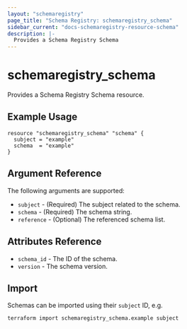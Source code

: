 ```yaml
---
layout: "schemaregistry"
page_title: "Schema Registry: schemaregistry_schema"
sidebar_current: "docs-schemaregistry-resource-schema"
description: |-
  Provides a Schema Registry Schema
---
```


# schemaregistry\_schema

Provides a Schema Registry Schema resource.

## Example Usage

```hcl
resource "schemaregistry_schema" "schema" {
  subject = "example"
  schema  = "example"
}
```

## Argument Reference

The following arguments are supported:

* `subject` - (Required) The subject related to the schema.
* `schema` - (Required) The schema string.
* `reference` - (Optional) The referenced schema list.

## Attributes Reference

* `schema_id` - The ID of the schema.
* `version` - The schema version.

## Import

Schemas can be imported using their `subject` ID, e.g.

```sh
terraform import schemaregistry_schema.example subject
```
